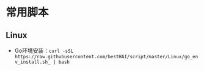 # 常用脚本

## Linux

* Go环境安装：`curl -sSL https://raw.githubusercontent.com/bestHAI/script/master/Linux/go_env_install.sh_ | bash`

